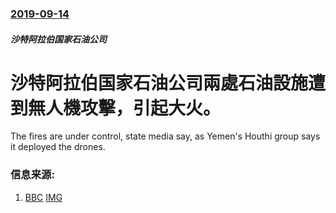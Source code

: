 ### [2019-09-14](/news/2019/09/14/index.md)

##### 沙特阿拉伯国家石油公司
# 沙特阿拉伯国家石油公司兩處石油設施遭到無人機攻擊，引起大火。 

The fires are under control, state media say, as Yemen's Houthi group says it deployed the drones.


### 信息来源:

1. [BBC](https://www.bbc.com/news/world-middle-east-49699429) [IMG](https://ichef.bbci.co.uk/images/ic/1024x576/p07nhw3f.jpg)
